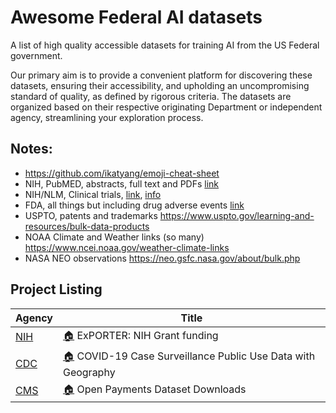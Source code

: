 # Awesome Federal AI datasets

A list of high quality accessible datasets for training AI from the US Federal government.

Our primary aim is to provide a convenient platform for discovering these datasets, ensuring their accessibility, and upholding an uncompromising standard of quality, as defined by rigorous criteria. The datasets are organized based on their respective originating Department or independent agency, streamlining your exploration process.

## Notes:

+ https://github.com/ikatyang/emoji-cheat-sheet
+ NIH, PubMED, abstracts, full text and PDFs [link](https://www.ncbi.nlm.nih.gov/pmc/tools/ftp/#bulk)
+ NIH/NLM, Clinical trials, [link](https://classic.clinicaltrials.gov/AllPublicXML.zip), [info](https://classic.clinicaltrials.gov/ct2/resources/download)
+ FDA, all things but including drug adverse events [link](https://open.fda.gov/data/downloads/)
+ USPTO, patents and trademarks https://www.uspto.gov/learning-and-resources/bulk-data-products
+ NOAA Climate and Weather links (so many) https://www.ncei.noaa.gov/weather-climate-links
+ NASA NEO observations https://neo.gsfc.nasa.gov/about/bulk.php

## Project Listing

| Agency  | Title |
| ----    | ---- |
 | [NIH](https://www.nih.gov/) | [:house:](https://reporter.nih.gov/exporter) ExPORTER: NIH Grant funding | 
 | [CDC](https://www.cdc.gov/) | [:house:](https://data.cdc.gov/Case-Surveillance/COVID-19-Case-Surveillance-Public-Use-Data-with-Ge/n8mc-b4w4) COVID-19 Case Surveillance Public Use Data with Geography | 
 | [CMS](https://www.cms.gov/) | [:house:](nan) Open Payments Dataset Downloads | CMS | 

